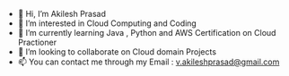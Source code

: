 - 👋 Hi, I’m Akilesh Prasad 
- 👀 I’m interested in Cloud Computing and Coding
- 🌱 I’m currently learning Java , Python and AWS Certification on Cloud Practioner
- 💞️ I’m looking to collaborate on Cloud domain Projects
- 📫 You can contact me through my Email : v.akileshprasad@gmail.com

<!---
Akilesh786/Akilesh786 is a ✨ special ✨ repository because its `README.md` (this file) appears on your GitHub profile.
You can click the Preview link to take a look at your changes.
--->
